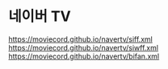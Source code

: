 # 네이버 TV

https://moviecord.github.io/navertv/siff.xml  
https://moviecord.github.io/navertv/siwff.xml  
https://moviecord.github.io/navertv/bifan.xml  
